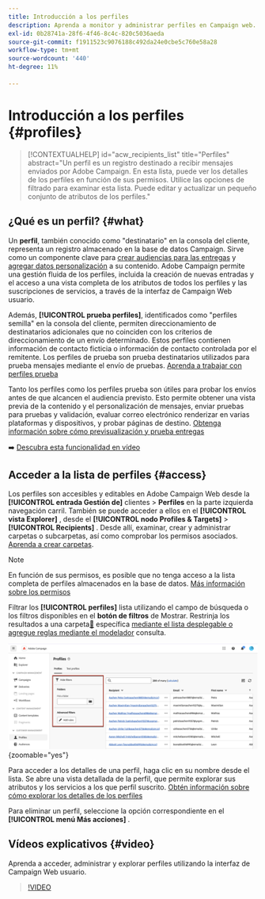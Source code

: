 ```yaml
---
title: Introducción a los perfiles
description: Aprenda a monitor y administrar perfiles en Campaign web.
exl-id: 0b28741a-28f6-4f46-8c4c-820c5036aeda
source-git-commit: f1911523c9076188c492da24e0cbe5c760e58a28
workflow-type: tm+mt
source-wordcount: '440'
ht-degree: 11%

---
```


# Introducción a los perfiles {#profiles}

>[!CONTEXTUALHELP]
>id="acw_recipients_list"
>title="Perfiles"
>abstract="Un perfil es un registro destinado a recibir mensajes enviados por Adobe Campaign. En esta lista, puede ver los detalles de los perfiles en función de sus permisos. Utilice las opciones de filtrado para examinar esta lista. Puede editar y actualizar un pequeño conjunto de atributos de los perfiles."

## ¿Qué es un perfil? {#what}

Un **perfil**, también conocido como &quot;destinatario&quot; en la consola del cliente, representa un registro almacenado en la base de datos Campaign. Sirve como un componente clave para [crear audiencias para las entregas](create-audience.md) y [agregar datos personalización](../personalization/personalize.md) a su contenido. Adobe Campaign permite una gestión fluida de los perfiles, incluida la creación de nuevas entradas y el acceso a una vista completa de los atributos de todos los perfiles y las suscripciones de servicios, a través de la interfaz de Campaign Web usuario.

Además, **[!UICONTROL prueba perfiles]**, identificados como &quot;perfiles semilla&quot; en la consola del cliente, permiten direccionamiento de destinatarios adicionales que no coinciden con los criterios de direccionamiento de un envío determinado. Estos perfiles contienen información de contacto ficticia o información de contacto controlada por el remitente. Los perfiles de prueba son prueba destinatarios utilizados para prueba mensajes mediante el envío de pruebas. [Aprenda a trabajar con perfiles prueba](test-profiles.md)

Tanto los perfiles como los perfiles prueba son útiles para probar los envíos antes de que alcancen el audiencia previsto. Esto permite obtener una vista previa de la contenido y el personalización de mensajes, enviar pruebas para pruebas y validación, evaluar correo electrónico renderizar en varias plataformas y dispositivos, y probar páginas de destino. [Obtenga información sobre cómo previsualización y prueba entregas](../preview-test/preview-test.md)

➡️ [Descubra esta funcionalidad en vídeo](#video)

## Acceder a la lista de perfiles {#access}

Los perfiles son accesibles y editables en Adobe Campaign Web desde la **[!UICONTROL entrada Gestión de]** clientes > **Perfiles** en la parte izquierda navegación carril. También se puede acceder a ellos en el **[!UICONTROL vista Explorer]** , desde el **[!UICONTROL nodo Profiles &amp; Targets]** > **[!UICONTROL Recipients]** . Desde allí, examinar, crear y administrar carpetas o subcarpetas, así como comprobar los permisos asociados. [Aprenda a crear carpetas](../get-started/permissions.md#folders).

>[!NOTE]
>
>En función de sus permisos, es posible que no tenga acceso a la lista completa de perfiles almacenados en la base de datos. [Más información sobre los permisos](../get-started/permissions.md)

Filtrar los **[!UICONTROL perfiles]** lista utilizando el campo de búsqueda o los filtros disponibles en el **botón de filtros** de Mostrar. Restrinja los resultados a una carpeta[&#128279;](../get-started/permissions.md#folders) específica [mediante el lista desplegable o agregue reglas mediante el modelador](../query/query-modeler-overview.md) consulta.

![Filtros disponibles en los perfiles lista](assets/profiles-list-filters.png){zoomable="yes"}

Para acceder a los detalles de una perfil, haga clic en su nombre desde el lista. Se abre una vista detallada de la perfil, que permite explorar sus atributos y los servicios a los que perfil suscrito. [Obtén información sobre cómo explorar los detalles de los perfiles](create-profile.md)

Para eliminar un perfil, seleccione la opción correspondiente en el **[!UICONTROL menú Más acciones]** .

## Vídeos explicativos {#video}

Aprenda a acceder, administrar y explorar perfiles utilizando la interfaz de Campaign Web usuario.

>[!VIDEO](https://video.tv.adobe.com/v/3427293?quality=12)